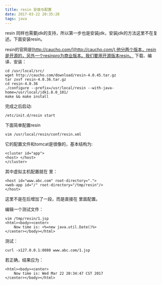 ```yaml
---
title: resin 安装与配置
date: 2017-03-22 20:35:28
tags: java
---
```

resin 同样也需要jdk的支持，所以第一步也是安装jdk，安装jdk的方法这里不在复述。下面安装resin。

resin的官网是[http://caucho.com/](http://caucho.com/),他分两个版本，resin是开源的，另外一个resinpro为商业版本。我们要用开源版本resin。
下载、编译、安装：

```
cd /usr/local/src/
wget http://caucho.com/download/resin-4.0.45.tar.gz
tar zxvf resin-4.0.36.tar.gz
cd resin-4.0.36
./configure --prefix=/usr/local/resin --with-java-home=/usr/local/jdk1.8.0_101/
make && make install
```
完成之后启动:
```
/etc/init.d/resin start
```
下面简单配置resin

```
vim /usr/local/resin/conf/resin.xml
```
它的配置文件和tomcat是很像的，基本结构为:

```
<cluster id="app">
<host> </host>
</cluster>
```
其中虚拟主机配置就在<host> </host>里：

```
<host id="www.abc.com" root-directory=".">
<web-app id="/" root-directory="/tmp/resin"/>
</host>
```
这里不是在</host>后增加了一段，而是直接在<host> </host>里面配置。

编辑一个测试文件：
```
vim /tmp/resin/1.jsp
<html><body><center>
    Now time is: <%=new java.util.Date()%>
</center></body></html>
```
测试：
```
curl -x127.0.0.1:8080 www.abc.com/1.jsp
```
若正确，结果应为：

```
<html><body><center>
    Now time is: Wed Mar 22 20:34:47 CST 2017
</center></body></html>
```
